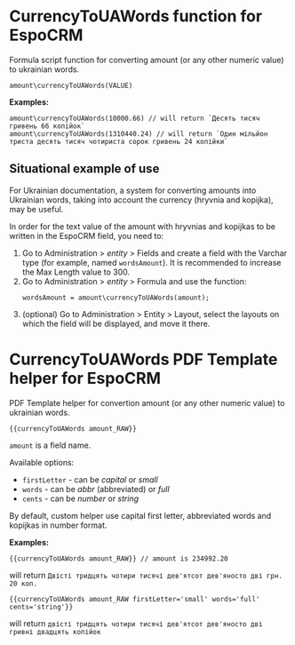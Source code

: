 # CurrencyToUAWords function for EspoCRM

Formula script function for converting amount (or any other numeric value) to ukrainian words.

`amount\currencyToUAWords(VALUE)`

**Examples:**

```
amount\currencyToUAWords(10000.66) // will return `Десять тисяч гривень 66 копійок`
amount\currencyToUAWords(1310440.24) // will return `Один мільйон триста десять тисяч чотириста сорок гривень 24 копійки`
```

## Situational example of use

For Ukrainian documentation, a system for converting amounts into Ukrainian words, taking into account the currency (hryvnia and kopijka), may be useful.

In order for the text value of the amount with hryvnias and kopijkas to be written in the EspoCRM field, you need to:
1. Go to Administration > *entity* > Fields and create a field with the Varchar type (for example, named `wordsAmount`). It is recommended to increase the Max Length value to 300.
2. Go to Administration > *entity* > Formula and use the function:
   ```
   wordsAmount = amount\currencyToUAWords(amount);
   ```
3. (optional) Go to Administration > Entity > Layout, select the layouts on which the field will be displayed, and move it there.

# CurrencyToUAWords PDF Template helper for EspoCRM

PDF Template helper for convertion amount (or any other numeric value) to ukrainian words.

`{{currencyToUAWords amount_RAW}}`

`amount` is a field name.

Available options:
- `firstLetter` - can be *capital* or *small*
- `words` - can be *abbr* (abbreviated) or *full* 
- `cents` - can be *number* or *string*

By default, custom helper use capital first letter, abbreviated words and kopijkas in number format.

**Examples:**

```
{{currencyToUAWords amount_RAW}} // amount is 234992.20
```

will return `Двісті тридцять чотири тисячі дев'ятсот дев'яносто дві грн. 20 коп.`

```
{{currencyToUAWords amount_RAW firstLetter='small' words='full' cents='string'}}
```

will return `двісті тридцять чотири тисячі дев'ятсот дев'яносто дві гривні двадцять копійок`
